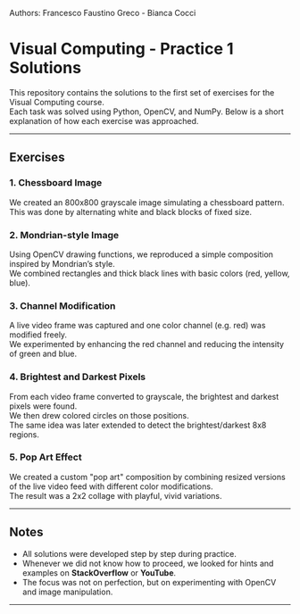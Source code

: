 Authors: Francesco Faustino Greco - Bianca Cocci

# Visual Computing - Practice 1 Solutions

This repository contains the solutions to the first set of exercises for the Visual Computing course.  
Each task was solved using Python, OpenCV, and NumPy. Below is a short explanation of how each exercise was approached.

---

## Exercises

### 1. Chessboard Image
We created an 800x800 grayscale image simulating a chessboard pattern.  
This was done by alternating white and black blocks of fixed size.

### 2. Mondrian-style Image
Using OpenCV drawing functions, we reproduced a simple composition inspired by Mondrian’s style.  
We combined rectangles and thick black lines with basic colors (red, yellow, blue).

### 3. Channel Modification
A live video frame was captured and one color channel (e.g. red) was modified freely.  
We experimented by enhancing the red channel and reducing the intensity of green and blue.

### 4. Brightest and Darkest Pixels
From each video frame converted to grayscale, the brightest and darkest pixels were found.  
We then drew colored circles on those positions.  
The same idea was later extended to detect the brightest/darkest 8x8 regions.

### 5. Pop Art Effect
We created a custom "pop art" composition by combining resized versions of the live video feed with different color modifications.  
The result was a 2x2 collage with playful, vivid variations.

---

## Notes
- All solutions were developed step by step during practice.  
- Whenever we did not know how to proceed, we looked for hints and examples on **StackOverflow** or **YouTube**.  
- The focus was not on perfection, but on experimenting with OpenCV and image manipulation.

---
